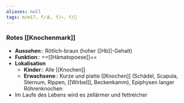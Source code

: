 ```yaml
---
aliases: null
tags: m/m17, f/🩸, f/💀, f/🔬
---
```

### Rotes [[Knochenmark]]
- **Aussehen**:: Rötlich-braun (hoher [[Hb]]-Gehalt)
- **Funktion**:: ==[[Hämatopoese]]==
- **Lokalisation**
	- **Kinder**:: Alle [[Knochen]]
	- **Erwachsene**:: Kurze und platte [[Knochen]] (Schädel, Scapula, Sternum, Rippen, [[Wirbel]], Beckenkamm), Epiphysen langer Röhrenknochen
- Im Laufe des Lebens wird es zellärmer und fettreicher
